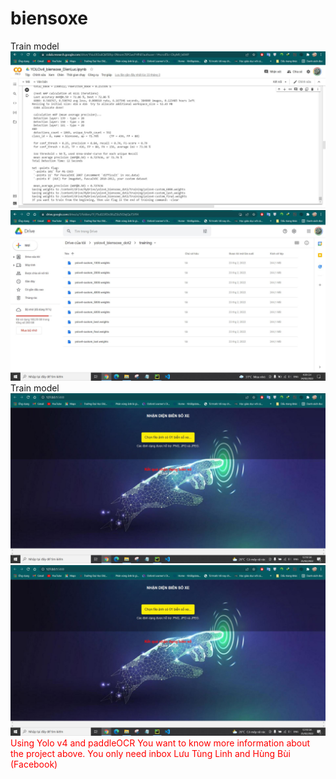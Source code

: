 # biensoxe
<html>




<!DOCTYPE html>
<div>Train model</div>
<img src="train01.JPG"><img>
<img src="train02.JPG"><img>
<div>Train model</div>
<img src="ketqua_saucung01.JPG"><img>
<img src="ketqua_saucung01.JPG"><img>
<div style="color:red">Using Yolo v4 and paddleOCR
You want to know more information about the project above. You only need inbox Lưu Tùng Linh and Hùng Bùi (Facebook)
</div>
